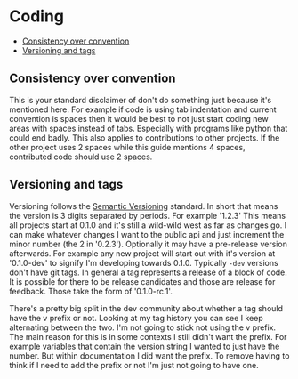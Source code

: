# Coding

- [Consistency over convention](#consistency-over-convention)
- [Versioning and tags](#versioning-and-tags)

## Consistency over convention

This is your standard disclaimer of don't do something just because it's mentioned here. For example if code is using tab indentation and current convention is spaces then it would be best to not just start coding new areas with spaces instead of tabs. Especially with programs like python that could end badly. This also applies to contributions to other projects. If the other project uses 2 spaces while this guide mentions 4 spaces, contributed code should use 2 spaces.

## Versioning and tags

Versioning follows the [Semantic Versioning](http://semver.org) standard.  In short that means the version is 3 digits separated by periods.  For example '1.2.3'  This means all projects start at 0.1.0 and it's still a wild-wild west as far as changes go.  I can make whatever changes I want to the public api and just increment the minor number (the 2 in '0.2.3'). Optionally it may have a pre-release version afterwards. For example any new project will start out with it's version at '0.1.0-dev' to signify I'm developing towards 0.1.0.  Typically `-dev` versions don't have git tags.  In general a tag represents a release of a block of code.  It is possible for there to be release candidates and those are release for feedback.  Those take the form of '0.1.0-rc.1'.

There's a pretty big split in the dev community about whether a tag should have the v prefix or not.  Looking at my tag history you can see I keep alternating between the two. I'm not going to stick not using the v prefix. The main reason for this is in some contexts I still didn't want the prefix. For example variables that contain the version string I wanted to just have the number. But within documentation I did want the prefix. To remove having to think if I need to add the prefix or not I'm just not going to have one.
